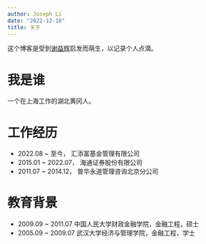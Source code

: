 ```yaml
---
author: Joseph Li
date: "2022-12-18"
title: 关于
---
```


这个博客是受到[谢益辉](https://yihui.org)启发而萌生，以记录个人点滴。

# 我是谁

一个在上海工作的湖北黄冈人。

# 工作经历

- 2022.08 ~ 至今，   汇添富基金管理有限公司
- 2015.01 ~ 2022.07， 海通证券股份有限公司 
- 2011.07 ~ 2014.12， 普华永道管理咨询北京分公司

# 教育背景

- 2009.09 ~ 2011.07 中国人民大学财政金融学院，金融工程，硕士
- 2005.09 ~ 2009.07 武汉大学经济与管理学院，金融工程，学士

